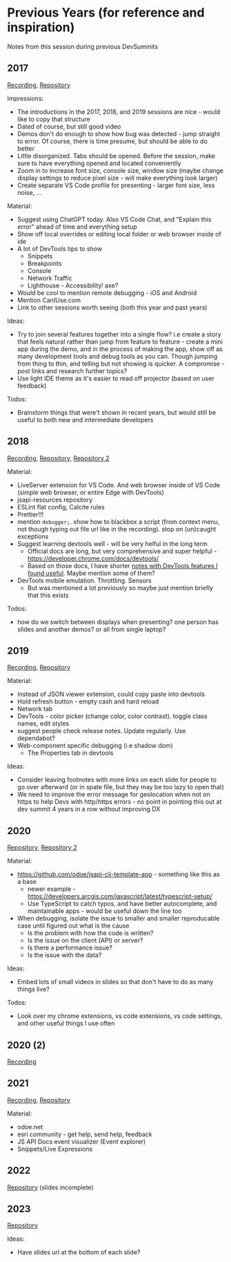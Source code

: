 # Previous Years (for reference and inspiration)

Notes from this session during previous DevSummits

## 2017

[Recording](https://www.youtube.com/watch?v=nVMeu65qnc4),
[Repository](https://github.com/hgonzago/DevSummit-presentations/tree/gh-pages/Dev-Summit-2017/Dev-debug-tips)

Impressions:

- The introductions in the 2017, 2018, and 2019 sessions are nice - would like
  to copy that structure
- Dated of course, but still good video
- Demos don't do enough to show how bug was detected - jump straight to error.
  Of course, there is time presume, but should be able to do better
- Little disorganized. Tabs should be opened.
  Before the session, make sure to have everything opened and located
  conveniently
- Zoom in to increase font size, console size, window size (maybe change display
  settings to reduce pixel size - will make everything look larger)
- Create separate VS Code profile for presenting - larger font size, less noise,
  ...

Material:

- Suggest using ChatGPT today. Also VS Code Chat, and "Explain this error" ahead
  of time and everything setup
- Show off local overrides or editing local folder or web browser inside of ide
- A lot of DevTools tips to show
  - Snippets
  - Breakpoints
  - Console
  - Network Traffic
  - Lighthouse - Accessibility! axe?
- Would be cool to mention remote debugging - iOS and Android
- Mention CanIUse.com
- Link to other sessions worth seeing (both this year and past years)

Ideas:

- Try to join several features together into a single flow? i.e create a story
  that feels natural rather than jump from feature to feature - create a mini
  app during the demo, and in the process of making the app, show off as many
  development tools and debug tools as you can. Though jumping from thing to
  thin, and telling but not showing is quicker. A compromise - post links and
  research further topics?
- Use light IDE theme as it's easier to read off projector (based on user
  feedback)

Todos:

- Brainstorm things that were't shown in recent years, but would still be useful
  to both new and intermediate developers

## 2018

[Recording](https://www.youtube.com/watch?v=LyUVh4MVYQw),
[Repository](https://github.com/hgonzago/DevSummit-presentations/tree/gh-pages/Dev-Summit-2018/Dev-debug-tips),
[Repository 2](https://github.com/kellyhutchins/DS2018-TipsAndTricks)

Material:

- LiveServer extension for VS Code. And web browser inside of VS Code (simple
  web browser, or entire Edge with DevTools)
- jsapi-resources repository
- ESLint flat config, Calcite rules
- Prettier!!!
- mention `debugger;`. show how to blackbox a script (from context menu, not
  though typing out file url like in the recording). stop on (un)caught
  exceptions
- Suggest learning devtools well - will be very helful in the long term
  - Official docs are long, but very comprehensive and super helpful -
    https://developer.chrome.com/docs/devtools/
  - Based on those docs, I have shorter
    [notes with DevTools features I found useful](https://github.com/maxxxxxdlp/code_share/blob/main/misc/notes/Chrome%20DevTools.md).
    Maybe mention some of them?
- DevTools mobile emulation. Throttling. Sensors
  - But was mentioned a lot previously so maybe just mention briefly that this
    exists

Todos:

- how do we switch between displays when presenting? one person has slides and
  another demos? or all from single laptop?

## 2019

[Recording](https://www.youtube.com/watch?v=o30MBicJmNo),
[Repository](https://github.com/hgonzago/DevSummit-presentations/tree/gh-pages/Dev-Summit-2019/Dev-debug-tips)

Material:

- Instead of JSON viewer extension, could copy paste into devtools
- Hold refresh button - empty cash and hard reload
- Network tab
- DevTools - color picker (change color, color contrast). toggle class names,
  edit styles
- suggest people check release notes. Update regularly. Use dependabot?
- Web-component specific debugging (i.e shadow dom)
  - The Properties tab in devtools

Ideas:

- Consider leaving footnotes with more links on each slide for people to go over
  afterward (or in spate file, but they may be too lazy to open that)
- We need to improve the error message for geolocation when not on https to help
  Devs with http/https errors - no point in pointing this out at dev summit 4
  years in a row without improving DX

## 2020

[Repository](https://github.com/hgonzago/tips-tricks-webinar),
[Repository 2](https://github.com/hgonzago/DevSummit-presentations/tree/gh-pages/Dev-Summit-2020/Dev-debug-tips)

Material:

- https://github.com/odoe/jsapi-cli-template-app - something like this as a base
  - newer example -
    https://developers.arcgis.com/javascript/latest/typescript-setup/
  - Use TypeScript to catch typos, and have better autocomplete, and
    maintainable apps - would be useful down the line too
- When debugging, isolate the issue to smaller and smaller reproducable case
  until figured out what is the cause
  - Is the problem with how the code is written?
  - Is the issue on the client (API) or server?
  - Is there a performance issue?
  - Is the issue with the data?

Ideas:

- Embed lots of small videos in slides so that don't have to do as many things
  live?

Todos:

- Look over my chrome extensions, vs code extensions, vs code settings, and
  other useful things I use often

## 2020 (2)

[Recording](https://www.youtube.com/watch?v=12jo1RafMIY)

## 2021

[Recording](https://www.youtube.com/watch?v=5_NQ_dSKp8w),
[Repository](https://github.com/hgonzago/DevSummit-presentations/tree/gh-pages/Dev-Summit-2021/Debugging-tips-tricks)

Material:

- odoe.net
- esri community - get help, send help, feedback
- JS API Docs event visualizer (Event explorer)
- Snippets/Live Expressions

## 2022

[Repository](https://github.com/hgonzago/DevSummit-presentations/tree/gh-pages/Dev-Summit-2022/debugging)
(slides incomplete)

## 2023

[Repository](https://github.com/banuelosj/DevSummit-presentation/tree/main/2023/debugging-tips-and-tricks)

Ideas:

- Have slides url at the bottom of each slide?
